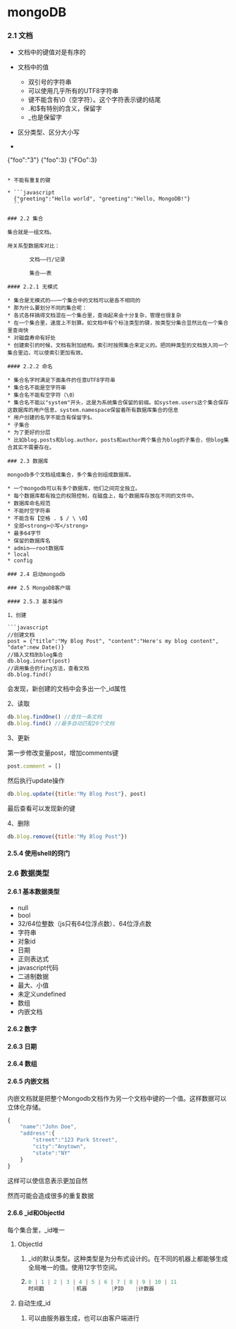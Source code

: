 # mongoDB

### 2.1 文档

* 文档中的键值对是有序的

* 文档中的值

  * 双引号的字符串
  * 可以使用几乎所有的UTF8字符串
  * 键不能含有\0（空字符）。这个字符表示键的结尾
  * .和$有特别的含义，保留字
  * _也是保留字

* 区分类型、区分大小写

* ```javascript
{"foo":"3"}
  {"foo":3}
  {"FOo":3}
  ```
  
* 不能有重复的键

  * ```javascript
    {"greeting":"Hello world", "greeting":"Hello, MongoDB!"}
    ```

### 2.2 集合

集合就是一组文档。

用关系型数据库对比：

​		文档——行/记录

​		集合——表

#### 2.2.1 无模式

* 集合是无模式的——一个集合中的文档可以是各不相同的
* 那为什么要划分不同的集合呢：
  * 各式各样搞得文档混在一个集合里，查询起来会十分复杂，管理也很复杂
  * 在一个集合里，速度上不划算。如文档中有个标注类型的键，按类型分集合显然比在一个集合里查询快
  * 对磁盘寿命有好处
  * 创建索引的时候，文档有附加结构。索引时按照集合来定义的。把同种类型的文档放入同一个集合里边，可以使索引更加有效。

#### 2.2.2 命名

* 集合名字时满足下面条件的任意UTF8字符串
  * 集合名不能是空字符串
  * 集合名不能有空字符（\0）
  * 集合名不能以"system"开头，这是为系统集合保留的前缀。如system.users这个集合保存这数据库的用户信息，system.namespace保留着所有数据库集合的信息
  * 用户创建的名字不能含有保留字$。
* 子集合
  * 为了更好的分层
  * 比如blog.posts和blog.author。posts和author两个集合为blog的子集合，但blog集合其实不需要存在。

### 2.3 数据库

mongodb多个文档组成集合，多个集合则组成数据库。

* 一个mongodb可以有多个数据库，他们之间完全独立。
* 每个数据库都有独立的权限控制，在磁盘上，每个数据库存放在不同的文件中。
* 数据库命名规范
  * 不能时空字符串
  * 不能含有【空格 . $ / \ \0】
  * 全部<strong>小写</strong>
  * 最多64字节
* 保留的数据库名
  * admin——root数据库
  * local
  * config

### 2.4 启动mongodb

### 2.5 MongoDB客户端

#### 2.5.3 基本操作

1、创建

```javascript
//创建文档
post = {"title":"My Blog Post", "content":"Here's my blog content", "date":new Date()}
//插入文档到blog集合
db.blog.insert(post)
//调用集合的fing方法，查看文档
db.blog.find()
```

会发现，新创建的文档中会多出一个_id属性

2、读取

```javascript
db.blog.findOne() //查找一条文档
db.blog.find() //最多自动匹配20个文档
```

3、更新

第一步修改变量post，增加comments键

```javascript
post.comment = []
```

然后执行update操作

```javascript
db.blog.update({title:"My Blog Post"}, post)
```

最后查看可以发现新的键

4、删除

```javascript
db.blog.remove({title:"My Blog Post"})
```

#### 2.5.4 使用shell的窍门

### 2.6 数据类型

#### 2.6.1 基本数据类型

* null
* bool
* 32/64位整数（js只有64位浮点数）、64位浮点数
* 字符串
* 对象id
* 日期
* 正则表达式
* javascript代码
* 二进制数据
* 最大、小值
* 未定义undefined
* 数组
* 内嵌文档

#### 2.6.2 数字

#### 2.6.3 日期

#### 2.6.4 数组

#### 2.6.5 内嵌文档

内嵌文档就是把整个Mongodb文档作为另一个文档中键的一个值。这样数据可以立体化存储。

```javascript
{
    "name":"John Doe",
    "address":{
        "street":"123 Park Street",
        "city":"Anytown",
        "state":"NY"
    }
}
```

这样可以使信息表示更加自然

然而可能会造成很多的重复数据

#### 2.6.6 _id和ObjectId

每个集合里，_id唯一

1. ObjectId

   1. _id的默认类型。这种类型是为分布式设计的。在不同的机器上都能够生成全局唯一的值。使用12字节空间。

   2. ```javascript
      0 | 1 | 2 | 3 | 4 | 5 | 6 | 7 | 8 | 9 | 10 | 11
      时间戳　　　　  ｜机器　　　　 |PID 　 |计数器
      ```

2. 自动生成_id

   1. 可以由服务器生成，也可以由客户端进行

